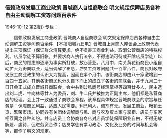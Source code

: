 ### 信赖政府发展工商业政策  晋城商人自组商联会  明文规定保障店员各种自由主动调解工资等问题百余件

1946-10-12
第2版()
专栏：

　　信赖政府发展工商业政策
    晋城商人自组商联会
    明文规定保障店员各种自由主动调解工资等问题百余件
    【本报阳城九日电】晋城自上月商人座谈会上政府代表提出三项保证（保证群众清算要求，绝不损害工商业利益。取消公营商店的特殊权利。店员学徒不算旧帐，并要求商人执行法令，不得违法可待或开除店员学徒）以后，商民的顾虑即逐渐为事实所打破，放心营业。八月中，南关黄花街商民小组自动扩大为街商联会，适当调解了租息，店员工资等问题共一百零六件，商民对政府发展工商业政策的认识大为提高，因而在半个月中，该街商店即由八十家激增到一百四十五家。其他各街商民也分头自下而上的成立了各街的商联会，并于九月三十日开会正式成立晋城县商联会，会中共到公私商号经理掌柜等四百廿多人，民主选出刘二虎、牛向林等廿人为委员，刘、牛二氏并被推为正副主席，他们都是私营商店的经理。会上并一致通过了商联会章程，该章程具体规定晋城商联会的宗旨与任务是：保障商民利益，适应人民需要。利己利人，调剂有无。发展工商业，畅销土货，繁荣市场。协同各有关团体调解商与民、商与农及资本家与掌柜、店员与东家相互间之各种纠纷。并与店员工会协商各商店对店员学徒保障职业自由，不得无故解雇、虐待，促进劳资合作；店员学徒有学习政治、文化及业务的时间与机会等等，都作了明文的规定。
